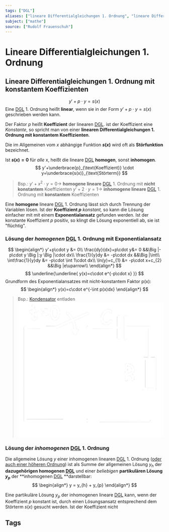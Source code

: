 ```yaml
---
tags: ["DGL"]
aliases: ["lineare Differentialgleichungen 1. Ordnung", "lineare Differentialgleichung 1. Ordnung", "Exponentialansatz"]
subject: ["mathe"]
source: ["Rudolf Frauenschuh"]
---
```


# Lineare Differentialgleichungen 1. Ordnung
## Lineare Differentialgleichungen 1. Ordnung mit konstantem Koeffizienten
$$y'+p\cdot y=s(x)$$
Eine [DGL]({MOC}%20DGL.md) 1. Ordnung heißt **linear**, wenn sie in der Form $y'+p\cdot y=s(x)$ geschrieben werden kann.

Der Faktor $p$ heißt **Koeffizient** der linearen [DGL]({MOC}%20DGL.md). ist der Koeffizient eine *Konstante*, so spricht man von einer **linearen Differentialgleichungen 1. Ordnung mit konstantem Koeffizienten**.

Die im Allgemeinen vom $x$ abhängige Funktion **$s(x)$** wird oft als **Störfunktion** bezeichnet.

Ist **$s(x)=0$** für *alle* x, heißt die lineare [DGL]({MOC}%20DGL.md) **homogen**, sonst **inhomogen**.
$$
y'+\underbrace{p}_{\text{Koeffizient}} \cdot y=\underbrace{s(x)}_{\text{Störterm}}
$$
> Bsp.:
> $y'+x^{2}\cdot y=0\rightarrow$ **homogene lineare** [DGL]({MOC}%20DGL.md) 1. Ordnung mit **nicht konstantem** Koeffizienten
> $y'+2\cdot y=1\rightarrow$ **inhomogene lineare** [DGL]({MOC}%20DGL.md) 1. Ordnung mit **konstantem** Koeffizienten

Eine **homogene** lineare [DGL]({MOC}%20DGL.md) 1. Ordnung lässt sich durch Trennung der Variablen lösen. Ist der **Koeffizient $p$** *konstant,* so kann die Lösung einfacher mit mit einem **Exponentialansatz** gefunden werden. Ist der konstante Koeffizient $p$ positiv, so klingt die Lösung exponentiell ab, sie ist "flüchtig". 

### Lösung der *homogenen*  [DGL]({MOC}%20DGL.md) 1. Ordnung mit Exponentialansatz
$$
\begin{align*}
	y'+p\cdot y &= 0\\
	\frac{dy}{dx}+p\cdot y&= 0
		&&\Big |-p\cdot y
		\Big |:y
		\Big |\cdot dx\\
	\frac{1}{y}dy &= -p\cdot dx
		&&\Big |\int\\
	\int\frac{1}{y}dy &= -p\cdot \int 1\cdot dx\\
	\ln(y)+c_{1} &= -p\cdot x+c_{2}
		&&\Big |e\uparrow\\
\end{align*}
$$
$$
\underline{\underline{
	y(x)=c\cdot e^{-p\cdot x}
}}
$$
Grundform des Exponentialansatzes mit nicht-konstantem Faktor p(x):
$$
\begin{align*}
	y(x)=c\cdot e^{-\int p(x)dx}
\end{align*}
$$
> Bsp.: [Kondensator](../../hwe/Kapazität.md) entladen
> ![200](../assets/c_disch.png)
### Lösung der *inhomogenen*  [DGL]({MOC}%20DGL.md) 1. Ordnung
Die allgemeine Lösung $y$ einer inhomogenen linearen [DGL]({MOC}%20DGL.md) 1. Ordnung ([oder auch einer höheren Ordnung]({MOC}%20DGL.md)) ist als Summe der allgemeinen Lösung $y_{h}$ der **dazugehörigen homogenen [DGL]({MOC}%20DGL.md)** und einer *beliebigen* **partikulären Lösung $y_{p}$** der **inhomogenen [DGL]({MOC}%20DGL.md) **darstellbar:
$$
\begin{align*}
	y = y_{h} + y_{p}
\end{align*}
$$

Eine partikuläre Lösung $y_{p}$ der inhomogenen lineare [DGL]({MOC}%20DGL.md) kann, wenn der Koeffizient $p$ konstant ist, durch einen Lösungsansatz entsprechend dem Störterm $s(x)$ gesucht werden.
Ist der Koeffizient nicht 

## Tags
[](../../physik/Konstanten%20Verzeichnis.md#Eulersche%20Zahl|Eulersche%20Zahl)